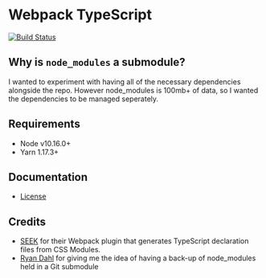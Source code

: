 # Webpack TypeScript

[![Build Status](https://travis-ci.org/silbinarywolf/webpack-typescript.svg?branch=master)](https://travis-ci.org/silbinarywolf/webpack-typescript)

## Why is `node_modules` a submodule?
I wanted to experiment with having all of the necessary dependencies alongside the repo. However node_modules is 100mb+ of data, so I wanted the dependencies to be managed seperately.

## Requirements

* Node v10.16.0+
* Yarn 1.17.3+

## Documentation

* [License](LICENSE.md)

## Credits

* [SEEK](https://github.com/seek-oss/css-modules-typescript-loader) for their Webpack plugin that generates TypeScript declaration files from CSS Modules.
* [Ryan Dahl](https://github.com/denoland/deno) for giving me the idea of having a back-up of node_modules held in a Git submodule

